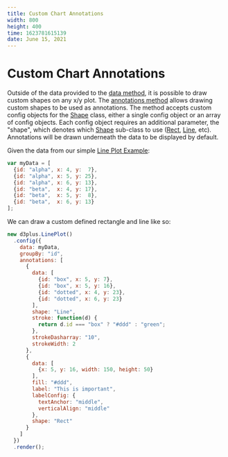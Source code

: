 ```yaml
---
title: Custom Chart Annotations
width: 800
height: 400
time: 1623781615139
date: June 15, 2021
---
```


# Custom Chart Annotations

Outside of the data provided to the [data method](http://d3plus.org/docs/#Viz.data), it is possible to draw custom shapes on any x/y plot. The [annotations method](http://d3plus.org/docs/#Plot.annotations) allows drawing custom shapes to be used as annotations. The method accepts custom config objects for the [Shape](http://d3plus.org/docs/#Shape) class, either a single config object or an array of config objects. Each config object requires an additional parameter, the "shape", which denotes which [Shape](http://d3plus.org/docs/#Shape) sub-class to use ([Rect](http://d3plus.org/docs/#Rect), [Line](http://d3plus.org/docs/#Line), etc). Annotations will be drawn underneath the data to be displayed by default.

Given the data from our simple [Line Plot Example](http://d3plus.org/examples/d3plus-plot/line-plot/):

```js
var myData = [
  {id: "alpha", x: 4, y:  7},
  {id: "alpha", x: 5, y: 25},
  {id: "alpha", x: 6, y: 13},
  {id: "beta",  x: 4, y: 17},
  {id: "beta",  x: 5, y:  8},
  {id: "beta",  x: 6, y: 13}
];
```

We can draw a custom defined rectangle and line like so:

```js
new d3plus.LinePlot()
  .config({
    data: myData,
    groupBy: "id",
    annotations: [
      {
        data: [
          {id: "box", x: 5, y: 7},
          {id: "box", x: 5, y: 16},
          {id: "dotted", x: 4, y: 23},
          {id: "dotted", x: 6, y: 23}
        ],
        shape: "Line",
        stroke: function(d) {
          return d.id === "box" ? "#ddd" : "green";
        },
        strokeDasharray: "10",
        strokeWidth: 2
      },
      {
        data: [
          {x: 5, y: 16, width: 150, height: 50}
        ],
        fill: "#ddd",
        label: "This is important",
        labelConfig: {
          textAnchor: "middle",
          verticalAlign: "middle"
        },
        shape: "Rect"
      }
    ]
  })
  .render();
```
